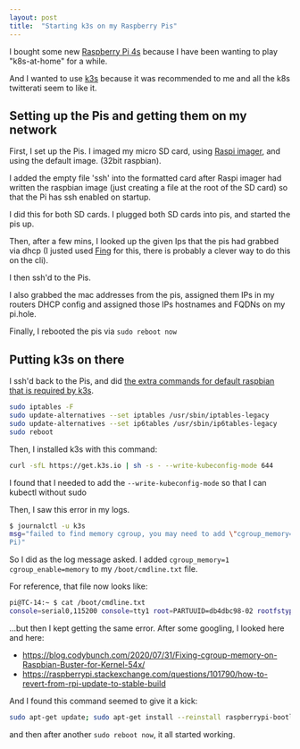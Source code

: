 ```yaml
---
layout: post
title:  "Starting k3s on my Raspberry Pis"
---
```

I bought some new [Raspberry Pi 4s](https://www.raspberrypi.org/products/raspberry-pi-4-model-b/) because I have been wanting to play "k8s-at-home" for a while.

And I wanted to use [k3s](https://k3s.io/) because it was recommended to me and all the k8s twitterati seem to like it.

## Setting up the Pis and getting them on my network
First, I set up the Pis.
I imaged my micro SD card, using [Raspi imager](https://www.raspberrypi.org/blog/raspberry-pi-imager-imaging-utility/), and using the default image. (32bit raspbian).

I added the empty file 'ssh' into the formatted card after Raspi imager had written the raspbian image (just creating a file at the root of the SD card) so that the Pi has ssh enabled on startup.

I did this for both SD cards. I plugged both SD cards into pis, and started the pis up.

Then, after a few mins, I looked up the given Ips that the pis had grabbed via dhcp (I justed used [Fing](https://play.google.com/store/apps/details?id=com.overlook.android.fing&hl=en_GB&gl=US) for this, there is probably a clever way to do this on the cli).

I then ssh'd to the Pis.

I also grabbed the mac addresses from the pis, assigned them IPs in my routers DHCP config and assigned those IPs hostnames and FQDNs on my pi.hole.

Finally, I rebooted the pis via `sudo reboot now`

## Putting k3s on there

I ssh'd back to the Pis, and did [the extra commands for default raspbian that is required by k3s](https://rancher.com/docs/k3s/latest/en/advanced/#enabling-legacy-iptables-on-raspbian-buster).

```bash
sudo iptables -F
sudo update-alternatives --set iptables /usr/sbin/iptables-legacy
sudo update-alternatives --set ip6tables /usr/sbin/ip6tables-legacy
sudo reboot
```
Then, I installed k3s with this command:
```bash
curl -sfL https://get.k3s.io | sh -s - --write-kubeconfig-mode 644
```
I found that I needed to add the `--write-kubeconfig-mode` so that I can kubectl without sudo

Then, I saw this error in my logs.
```bash
$ journalctl -u k3s
msg="failed to find memory cgroup, you may need to add \"cgroup_memory=1 cgroup_enable=memory\" to your linux cmdline (/boot/cmdline.txt on a Raspberry 
Pi)"
```

So I did as the log message asked. I added `cgroup_memory=1 cgroup_enable=memory` to my `/boot/cmdline.txt` file.

For reference, that file now looks like:
```bash
pi@TC-14:~ $ cat /boot/cmdline.txt 
console=serial0,115200 console=tty1 root=PARTUUID=db4dbc98-02 rootfstype=ext4 elevator=deadline fsck.repair=yes rootwait quiet splash plymouth.ignore-serial-consoles cgroup_memory=1 cgroup_enable=memory
```

...but then I kept getting the same error.
After some googling, I looked here and here:
- https://blog.codybunch.com/2020/07/31/Fixing-cgroup-memory-on-Raspbian-Buster-for-Kernel-54x/
- https://raspberrypi.stackexchange.com/questions/101790/how-to-revert-from-rpi-update-to-stable-build

And I found this command seemed to give it a kick:
```bash
sudo apt-get update; sudo apt-get install --reinstall raspberrypi-bootloader raspberrypi-kernel
```
and then after another `sudo reboot now`, it all started working.


